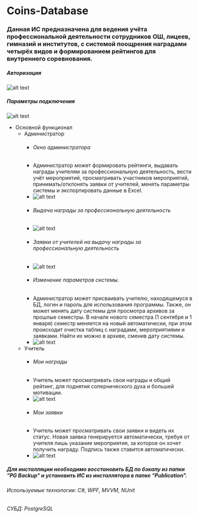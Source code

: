 # Coins-Database
### Данная ИС предназначена для ведения учёта профессиональной деятельности сотрудников ОШ, лицеев, гимназий и институтов, с системой поощрения наградами четырёх видов и формированием рейтингов для внутреннего соревнования.
##### Авторизация
![alt text](Resources/Screenshots/AuthorizationWindow.png "Авторизация")​
##### Параметры подключения
![alt text](Resources/Screenshots/Parameters.png "Параметры подключения")​
+ Основной функционал
  + Администратор
    + ###### Окно администратора
    + Администратор может формировать рейтинги, выдавать награды учителям за профессиональную деятельность, вести учёт мероприятий, просматривать участников мероприятий, принимать/отклонять заявки от учителей, менять параметры системы и экспортировать данные в Excel.
    + ![alt text](Resources/Screenshots/AdminWindow.png "Окно администратора")​
    + ###### Выдача награды за профессиональную деятельность
    + ![alt text](Resources/Screenshots/RewardWindow.png "Награждение")​
    + ###### Заявки от учителей на выдачу награды за профессиональную деятельность
    + ![alt text](Resources/Screenshots/MessagesWindow.png "Заявки")​
    + ###### Изменение параметров системы.
    + Администратор может присваивать учителю, находящемуся в БД, логин и пароль для использования программы. Также, он может менять дату системы для просмотра архивов за прошлые семестры. В начале нового семестра (1 сентября и 1 января) семестр меняется на новый автоматически, при этом происходит очистка таблиц с наградами, мероприятиями и заявками. Найти их можно в архиве, сменив дату системы.
    + ![alt text](Resources/Screenshots/SystemParameters.png "Заявки")​
  + Учитель
    + ###### Мои награды
    + Учитель может просматривать свои награды и общий рейтинг, для поднятия сопернического духа и большей мотивации.
    + ![alt text](Resources/Screenshots/TeacherRewards.png "Награды учителя")​
    + ###### Мои заявки
    + Учитель может просматривать свои заявки и видеть их статус. Новая заявка генерируется автоматически, требуя от учителя лишь указание мероприятия, за которое он хочет получить награду. Подпись также ставится автоматически.
    + ![alt text](Resources/Screenshots/TeacherRequest.png "Заявки учителя")​
##### Для инсталляции необходимо восстановить БД по бэкапу из папки "PG Backup" и установить ИС из инсталлятора в папке "Publication".  
###### Используемые технологии: C#, WPF, MVVM, NUnit
###### СУБД: PostgreSQL
